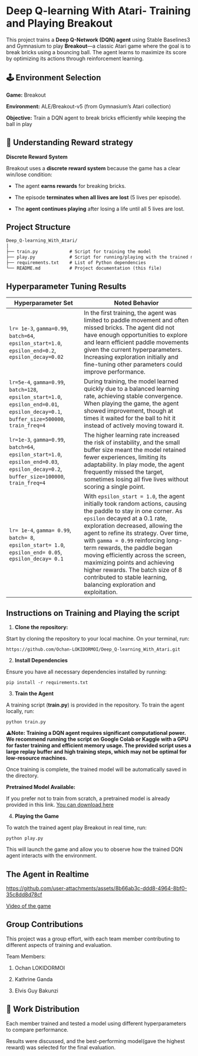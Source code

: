 # **Deep Q-learning With Atari- Training and Playing Breakout**

This project trains a **Deep Q-Network (DQN) agent** using Stable Baselines3 and Gymnasium to play **Breakout**—a classic Atari game where the goal is to break bricks using a bouncing ball. The agent learns to maximize its score by optimizing its actions through reinforcement learning.

## 🕹️ Environment Selection

**Game:** Breakout

**Environment:** ALE/Breakout-v5 (from Gymnasium’s Atari collection)

**Objective:** Train a DQN agent to break bricks efficiently while keeping the ball in play

## 🧠 Understanding Reward strategy

**Discrete Reward System**

Breakout uses a **discrete reward system** because the game has a clear win/lose condition:

- The agent **earns rewards** for breaking bricks.
  
- The episode **terminates when all lives are lost** (5 lives per episode).
  
- The **agent continues playing** after losing a life until all 5 lives are lost.

## Project Structure

```md
Deep_Q-learning_With_Atari/
│
├── train.py            # Script for training the model
├── play.py             # Script for running/playing with the trained model
├── requirements.txt    # List of Python dependencies
└── README.md           # Project documentation (this file)
```

## Hyperparameter Tuning Results

| **Hyperparameter Set** | **Noted Behavior** |
|------------------------|--------------------|
| `lr= 1e-3`, `gamma=0.99`, `batch=64`, `epsilon_start=1.0`, `epsilon_end=0.2`, `epsilon_decay=0.02` | In the first training, the agent was limited to paddle movement and often missed bricks. The agent did not have enough opportunities to explore and learn efficient paddle movements given the current hyperparameters. Increasing exploration initially and fine-tuning other parameters could improve performance. |
| `lr=5e-4`, `gamma=0.99`, `batch=128`, `epsilon_start=1.0`, `epsilon_end=0.01`, `epsilon_decay=0.1`, `buffer_size=500000`, `train_freq=4` | During training, the model learned quickly due to a balanced learning rate, achieving stable convergence. When playing the game, the agent showed improvement, though at times it waited for the ball to hit it instead of actively moving toward it. |
| `lr=1e-3`, `gamma=0.99`, `batch=64`, `epsilon_start=1.0`, `epsilon_end=0.03`, `epsilon_decay=0.2`, `buffer_size=100000`, `train_freq=4` | The higher learning rate increased the risk of instability, and the small buffer size meant the model retained fewer experiences, limiting its adaptability. In play mode, the agent frequently missed the target, sometimes losing all five lives without scoring a single point. |
| `lr= 1e-4`, `gamma= 0.99`, `batch= 8`, `epsilon_start= 1.0`, `epsilon_end= 0.05`, `epsilon_decay= 0.1` | With `epsilon_start = 1.0`, the agent initially took random actions, causing the paddle to stay in one corner. As `epsilon` decayed at a 0.1 rate, exploration decreased, allowing the agent to refine its strategy. Over time, with `gamma = 0.99` reinforcing long-term rewards, the paddle began moving efficiently across the screen, maximizing points and achieving higher rewards. The batch size of 8 contributed to stable learning, balancing exploration and exploitation. |



## Instructions on Training and Playing the script

1. **Clone the repository:**

Start by cloning the repository to your local machine.
On your terminal, run:

```
https://github.com/Ochan-LOKIDORMOI/Deep_Q-learning_With_Atari.git
```

2.  **Install Dependencies**

Ensure you have all necessary dependencies installed by running:

`pip install -r requirements.txt`

3. **Train the Agent**

A training script (**train.py**) is provided in the repository. To train the agent locally, run:

`python train.py`

⚠️**Note: Training a DQN agent requires significant computational power.
We recommend running the script on Google Colab or Kaggle with a GPU for faster training and efficient memory usage.
The provided script uses a large replay buffer and high training steps, which may not be optimal for low-resource machines.**

Once training is complete, the trained model will be automatically saved in the directory.

**Pretrained Model Available:**

If you prefer not to train from scratch, a pretrained model is already provided in this link.
[You can download here](https://drive.google.com/file/d/1JjRZnc-9aBdIz4ykkzaJkryRJ9EWGg6R/view?usp=sharing)

4. **Playing the Game**

To watch the trained agent play Breakout in real time, run:

`python play.py`

This will launch the game and allow you to observe how the trained DQN agent interacts with the environment.

## The Agent in Realtime



https://github.com/user-attachments/assets/8b66ab3c-ddd8-4964-8bf0-35c8dd8d78cf



[Video of the game](https://github.com/user-attachments/assets/e328e23b-9b54-4032-9060-e8c875d098cf)

## Group Contributions

This project was a group effort, with each team member contributing to different aspects of training and evaluation.

Team Members:

1. Ochan LOKIDORMOI

2. Kathrine Ganda

3. Elvis Guy Bakunzi


## 📌 Work Distribution

Each member trained and tested a model using different hyperparameters to compare performance.

Results were discussed, and the best-performing model(gave the highest reward) was selected for the final evaluation.



